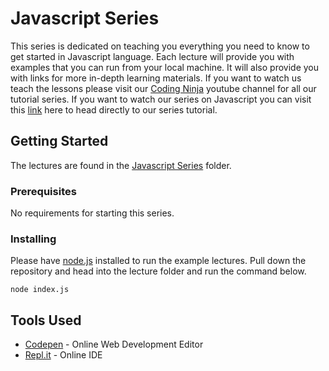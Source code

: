 # Javascript Series

This series is dedicated on teaching you everything you need to know to get started in Javascript language. Each lecture will provide you with examples that you can run from your local machine. It will also provide you with links for more in-depth learning materials. If you want to watch us teach the lessons please visit our [Coding Ninja](http://www.youtube.com/channel/UCGwVjl5fbIp6Z363IgJZl8A) youtube channel for all our tutorial series. If you want to watch our series on Javascript you can visit this [link](https://www.youtube.com/watch?v=NZF2zF6R3m4) here to head directly to our series tutorial.

## Getting Started

The lectures are found in the [Javascript Series](https://github.com/codingninja-dev/javascript-course-notes/tree/master/Javascript%20Series) folder.

### Prerequisites

No requirements for starting this series.

### Installing

Please have [node.js](https://nodejs.org/en/) installed to run the example lectures. Pull down the repository and head into the lecture folder and run the command below.

```
node index.js
```

## Tools Used

* [Codepen](https://codepen.io/) - Online Web Development Editor 
* [Repl.it](https://repl.it/) - Online IDE

